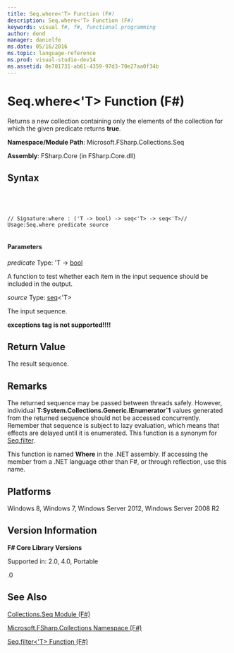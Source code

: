 ```yaml
---
title: Seq.where<'T> Function (F#)
description: Seq.where<'T> Function (F#)
keywords: visual f#, f#, functional programming
author: dend
manager: danielfe
ms.date: 05/16/2016
ms.topic: language-reference
ms.prod: visual-studio-dev14
ms.assetid: 0e701731-ab61-4359-97d3-70e27aa0f34b 
---
```


# Seq.where<'T> Function (F#)

Returns a new collection containing only the elements of the collection for which the given predicate returns **true**.

**Namespace/Module Path**: Microsoft.FSharp.Collections.Seq

**Assembly**: FSharp.Core (in FSharp.Core.dll)


## Syntax



```




// Signature:where : ('T -> bool) -> seq<'T> -> seq<'T>// Usage:Seq.where predicate source


```





#### Parameters
*predicate*
Type: 'T -&gt; [bool](http://msdn.microsoft.com/en-us/library/89c0cf9c-49ce-4207-a3be-555851a67dd5)


A function to test whether each item in the input sequence should be included in the output.


*source*
Type: [seq](http://msdn.microsoft.com/en-us/library/2f0c87c6-8a0d-4d33-92a6-10d1d037ce75)&lt;'T&gt;


The input sequence.



**exceptions tag is not supported!!!!**

## Return Value
The result sequence.


## Remarks
The returned sequence may be passed between threads safely. However, individual **T:System.Collections.Generic.IEnumerator&#96;1** values generated from the returned sequence should not be accessed concurrently. Remember that sequence is subject to lazy evaluation, which means that effects are delayed until it is enumerated. This function is a synonym for [Seq.filter](http://msdn.microsoft.com/en-us/library/7f2e9850-a660-460c-9831-3bbff5613770).

This function is named **Where** in the .NET assembly. If accessing the member from a .NET language other than F#, or through reflection, use this name.


## Platforms
Windows 8, Windows 7, Windows Server 2012, Windows Server 2008 R2


## Version Information
**F# Core Library Versions**

Supported in: 2.0, 4.0, Portable



.0


## See Also
[Collections.Seq Module &#40;F&#35;&#41;](Collections.Seq-Module-%5BFSharp%5D.md)

[Microsoft.FSharp.Collections Namespace &#40;F&#35;&#41;](Microsoft.FSharp.Collections-Namespace-%5BFSharp%5D.md)

[Seq.filter&lt;'T&gt; Function (F#)](http://msdn.microsoft.com/en-us/library/7f2e9850-a660-460c-9831-3bbff5613770)

